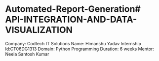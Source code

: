 # Automated-Report-Generation# API-INTEGRATION-AND-DATA-VISUALIZATION

Company: Codtech IT Solutions
Name: Himanshu Yadav
Internship Id:CT06DG1313
Domain: Python Programming
Duration: 6 weeks
Mentor: Neela Santosh Kumar
